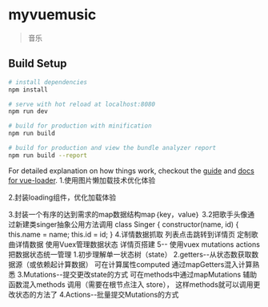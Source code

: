 # myvuemusic

> 音乐

## Build Setup

``` bash
# install dependencies
npm install

# serve with hot reload at localhost:8080
npm run dev

# build for production with minification
npm run build

# build for production and view the bundle analyzer report
npm run build --report
```

For detailed explanation on how things work, checkout the [guide](http://vuejs-templates.github.io/webpack/) and [docs for vue-loader](http://vuejs.github.io/vue-loader).
1.使用图片懒加载技术优化体验
  <!--fastclik 与 better-scroll冲突， 由于我们在滚动组件需要点击事件，
      而fastclick会阻止默认行为，
      所以要加上needsclick类，让其知道这需要点击-->

2.封装loading组件，优化加载体验

3.封装一个有序的达到需求的map数据结构map｛key，value｝
  3.2把歌手头像通过新建类singer抽象公用方法调用
  class Singer {
    constructor(name, id) {
      this.name = name;
      this.id = id;
    }
4.详情数据抓取
  列表点击跳转到详情页
  定制歌曲详情数据
  使用Vuex管理数据状态
  详情页搭建
5--
使用vuex
  mutations
  actions
  把数据状态统一管理
1.初步理解单一状态树（state）
2.getters--从状态数获取数据源（或依赖起计算数据）
  可在计算属性computed 通过mapGetters混入计算熟悉
3.Mutations--提交更改state的方式
  可在methods中通过mapMutations 辅助函数混入methods 调用（需要在根节点注入 store），
  这样methods就可以调用更改状态的方法了
4.Actions--批量提交Mutations的方式
